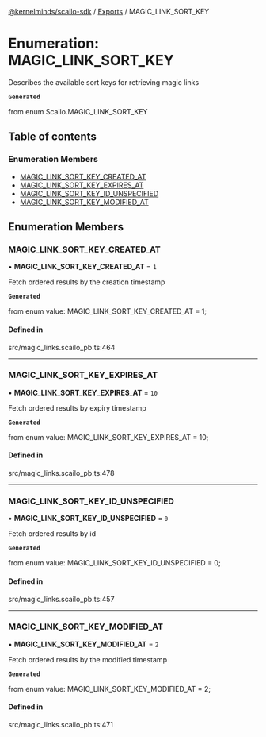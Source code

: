 [@kernelminds/scailo-sdk](../README.md) / [Exports](../modules.md) / MAGIC\_LINK\_SORT\_KEY

# Enumeration: MAGIC\_LINK\_SORT\_KEY

Describes the available sort keys for retrieving magic links

**`Generated`**

from enum Scailo.MAGIC_LINK_SORT_KEY

## Table of contents

### Enumeration Members

- [MAGIC\_LINK\_SORT\_KEY\_CREATED\_AT](MAGIC_LINK_SORT_KEY.md#magic_link_sort_key_created_at)
- [MAGIC\_LINK\_SORT\_KEY\_EXPIRES\_AT](MAGIC_LINK_SORT_KEY.md#magic_link_sort_key_expires_at)
- [MAGIC\_LINK\_SORT\_KEY\_ID\_UNSPECIFIED](MAGIC_LINK_SORT_KEY.md#magic_link_sort_key_id_unspecified)
- [MAGIC\_LINK\_SORT\_KEY\_MODIFIED\_AT](MAGIC_LINK_SORT_KEY.md#magic_link_sort_key_modified_at)

## Enumeration Members

### MAGIC\_LINK\_SORT\_KEY\_CREATED\_AT

• **MAGIC\_LINK\_SORT\_KEY\_CREATED\_AT** = ``1``

Fetch ordered results by the creation timestamp

**`Generated`**

from enum value: MAGIC_LINK_SORT_KEY_CREATED_AT = 1;

#### Defined in

src/magic_links.scailo_pb.ts:464

___

### MAGIC\_LINK\_SORT\_KEY\_EXPIRES\_AT

• **MAGIC\_LINK\_SORT\_KEY\_EXPIRES\_AT** = ``10``

Fetch ordered results by expiry timestamp

**`Generated`**

from enum value: MAGIC_LINK_SORT_KEY_EXPIRES_AT = 10;

#### Defined in

src/magic_links.scailo_pb.ts:478

___

### MAGIC\_LINK\_SORT\_KEY\_ID\_UNSPECIFIED

• **MAGIC\_LINK\_SORT\_KEY\_ID\_UNSPECIFIED** = ``0``

Fetch ordered results by id

**`Generated`**

from enum value: MAGIC_LINK_SORT_KEY_ID_UNSPECIFIED = 0;

#### Defined in

src/magic_links.scailo_pb.ts:457

___

### MAGIC\_LINK\_SORT\_KEY\_MODIFIED\_AT

• **MAGIC\_LINK\_SORT\_KEY\_MODIFIED\_AT** = ``2``

Fetch ordered results by the modified timestamp

**`Generated`**

from enum value: MAGIC_LINK_SORT_KEY_MODIFIED_AT = 2;

#### Defined in

src/magic_links.scailo_pb.ts:471
